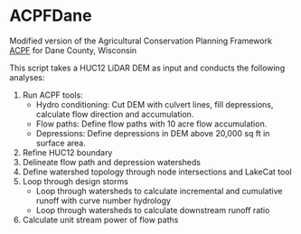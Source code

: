 # ACPFDane
Modified version of the Agricultural Conservation Planning Framework [ACPF](https://acpf4watersheds.org/) for Dane County, Wisconsin

This script takes a HUC12 LiDAR DEM as input and conducts the following analyses:
1. Run ACPF tools:
    - Hydro conditioning: Cut DEM with culvert lines, fill depressions, calculate flow direction and accumulation.
    - Flow paths: Define flow paths with 10 acre flow accumulation.
    - Depressions: Define depressions in DEM above 20,000 sq ft in surface area.
2. Refine HUC12 boundary
3. Delineate flow path and depression watersheds
4. Define watershed topology through node intersections and LakeCat tool
5. Loop through design storms
    - Loop through watersheds to calculate incremental and cumulative runoff with curve number hydrology
    - Loop through watersheds to calculate downstream runoff ratio
6. Calculate unit stream power of flow paths
